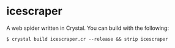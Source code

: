 # icescraper
A web spider written in Crystal. You can build with the following:

```$ crystal build icescraper.cr --release && strip icescraper```
